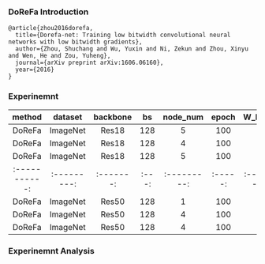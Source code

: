### DoReFa Introduction
```
@article{zhou2016dorefa,
  title={Dorefa-net: Training low bitwidth convolutional neural networks with low bitwidth gradients},
  author={Zhou, Shuchang and Wu, Yuxin and Ni, Zekun and Zhou, Xinyu and Wen, He and Zou, Yuheng},
  journal={arXiv preprint arXiv:1606.06160},
  year={2016}
}
```

### Experinemnt

| method      | dataset   | backbone | bs  | node_num  | epoch |   W_bit/A_bit | top1_acc | top5_acc | cfg  |  
|:-----------:|:---------:|:-------:|:---:|:---------:|:-----:|:-------------:|:--------:|:--------:|:----:|
| DoReFa    | ImageNet  | Res18 | 128  | 5  | 100 | 2/2 | 48.9460 | 73.7360 | [cfg](res18/config14_res18_drf_m5_128_2w2f.py) | 
| DoReFa    | ImageNet  | Res18 | 128  | 4  | 100 | 3/3 | 63.8940 | 85.7160 | [cfg](res18/config22_res18_drf_m4_128_3w3f.py) |
| DoReFa    | ImageNet  | Res18 | 128  | 5  | 100 | 4/4 | 69.3260 | 88.9780 | [cfg](res18/config21_res18_drf_m5_128_4w4f.py) |  
|:-----------:|:---------:|:-------:|:---:|:---------:|:-----:|:-------------:|:--------:|:--------:|:----:|
| DoReFa      | ImageNet  | Res50 | 128  | 1  | 100 |   2/2 |  |  | [cfg]  | 
| DoReFa         | ImageNet  | Res50 | 128  | 4  | 100 |   3/3 | 71.1220 | 90.1200 | [cfg](res50/config7_res50_drf_m4_16_3w3f.py)  | 
| DoReFa         | ImageNet  | Res50 | 128  | 4  | 100 |   4/4 | 75.4240 | 92.4360 | [cfg](res50/config5_res50_drf_m4_16_4w4f.py)  | 

### Experinemnt Analysis